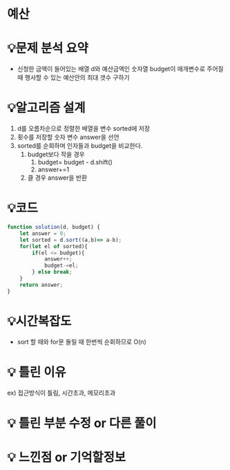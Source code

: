 # 예산

# 💡**문제 분석 요약**

- 신청한 금액이 들어있는 배열 d와 예산금액인 숫자열 budget이 매개변수로 주어질 때 행사할 수 있는 예산안의 최대 갯수 구하기

# 💡**알고리즘 설계**

1. d를 오름차순으로 정렬한 배열을 변수 sorted에 저장
2. 횟수를 저장할 숫자 변수 answer을 선언
3. sorted를 순회하며 인자들과 budget을 비교한다.
    1. budget보다 작을 경우 
        1. budget= budget - d.shift()
        2. answer+=1
    2. 클 경우 answer을 반환

# 💡코드

```jsx
function solution(d, budget) {
    let answer = 0;
    let sorted = d.sort((a,b)=> a-b);
    for(let el of sorted){
        if(el <= budget){
            answer++;
            budget-=el;
        } else break;
    }
    return answer;
}
```

# 💡시간복잡도

- sort 할 때와 for문 돌릴 때 한번씩 순회하므로 O(n)

# 💡 틀린 이유

ex) 접근방식이 틀림, 시간초과, 메모리초과 

# 💡 틀린 부분 수정 or 다른 풀이

# 💡 느낀점 or 기억할정보
